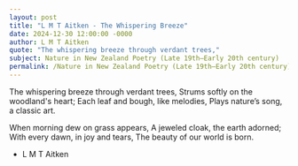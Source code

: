 ```yaml
---
layout: post
title: "L M T Aitken - The Whispering Breeze"
date: 2024-12-30 12:00:00 -0000
author: L M T Aitken
quote: "The whispering breeze through verdant trees,"
subject: Nature in New Zealand Poetry (Late 19th–Early 20th century)
permalink: /Nature in New Zealand Poetry (Late 19th–Early 20th century)/L M T Aitken/L M T Aitken - The Whispering Breeze
---
```


The whispering breeze through verdant trees,
   Strums softly on the woodland's heart;
Each leaf and bough, like melodies,
   Plays nature’s song, a classic art.

When morning dew on grass appears,
   A jeweled cloak, the earth adorned;
With every dawn, in joy and tears,
   The beauty of our world is born.


- L M T Aitken
